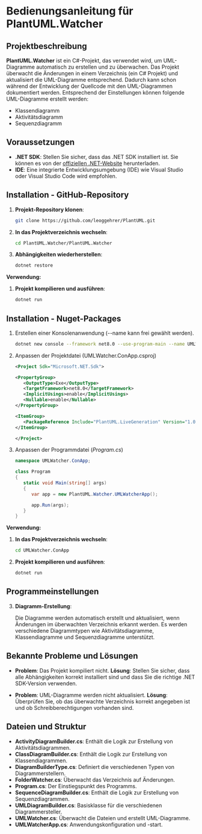 
# Bedienungsanleitung für PlantUML.Watcher

## Projektbeschreibung

**PlantUML.Watcher** ist ein C#-Projekt, das verwendet wird, um UML-Diagramme automatisch zu erstellen und zu überwachen. Das Projekt überwacht die Änderungen in einem Verzeichnis (ein C# Projekt) und aktualisiert die UML-Diagramme entsprechend. Dadurch kann schon während der Entwicklung der Quellcode mit den UML-Diagrammen dokumentiert werden. Entsprechend der Einstellungen können folgende UML-Diagramme erstellt werden:

- Klassendiagramm
- Aktivitätsdiagramm
- Sequenzdiagramm

## Voraussetzungen

- **.NET SDK**: Stellen Sie sicher, dass das .NET SDK installiert ist. Sie können es von der [offiziellen .NET-Website](https://dotnet.microsoft.com/download) herunterladen.
- **IDE**: Eine integrierte Entwicklungsumgebung (IDE) wie Visual Studio oder Visual Studio Code wird empfohlen.

## Installation - GitHub-Repository

1. **Projekt-Repository klonen**:

    ```bash
    git clone https://github.com/leoggehrer/PlantUML.git
    ```

2. **In das Projektverzeichnis wechseln**:

   ```bash
   cd PlantUML.Watcher/PlantUML.Watcher
   ```

3. **Abhängigkeiten wiederherstellen**:

   ```bash
   dotnet restore
   ```

**Verwendung:**

1. **Projekt kompilieren und ausführen**:

   ```bash
   dotnet run
   ```

## Installation - Nuget-Packages

1. Erstellen einer Konsolenanwendung (--name kann frei gewählt werden).

    ```bash
    dotnet new console --framework net8.0 --use-program-main --name UMLWatcher.ConApp
    ```

2. Anpassen der Projektdatei (UMLWatcher.ConApp.csproj)

   ```xml
   <Project Sdk="Microsoft.NET.Sdk">

   <PropertyGroup>
      <OutputType>Exe</OutputType>
      <TargetFramework>net8.0</TargetFramework>
      <ImplicitUsings>enable</ImplicitUsings>
      <Nullable>enable</Nullable>
   </PropertyGroup>

   <ItemGroup>
      <PackageReference Include="PlantUML.LiveGeneration" Version="1.0.1" />
   </ItemGroup>

   </Project>
   ```

3. Anpassen der Programmdatei (*Program.cs*)

   ```csharp
   namespace UMLWatcher.ConApp;

   class Program
   {
      static void Main(string[] args)
      {
         var app = new PlantUML.Watcher.UMLWatcherApp();

         app.Run(args);
      }
   }
   ```

**Verwendung:**

1. **In das Projektverzeichnis wechseln**:

   ```bash
   cd UMLWatcher.ConApp
   ```

2. **Projekt kompilieren und ausführen**:

   ```bash
   dotnet run
   ```

## Programmeinstellungen


3. **Diagramm-Erstellung**:

   Die Diagramme werden automatisch erstellt und aktualisiert, wenn Änderungen im überwachten Verzeichnis erkannt werden. Es werden verschiedene Diagrammtypen wie Aktivitätsdiagramme, Klassendiagramme und Sequenzdiagramme unterstützt.

## Bekannte Probleme und Lösungen

- **Problem**: Das Projekt kompiliert nicht.
  **Lösung**: Stellen Sie sicher, dass alle Abhängigkeiten korrekt installiert sind und dass Sie die richtige .NET SDK-Version verwenden.

- **Problem**: UML-Diagramme werden nicht aktualisiert.
  **Lösung**: Überprüfen Sie, ob das überwachte Verzeichnis korrekt angegeben ist und ob Schreibberechtigungen vorhanden sind.

## Dateien und Struktur

- **ActivityDiagramBuilder.cs**: Enthält die Logik zur Erstellung von Aktivitätsdiagrammen.
- **ClassDiagramBuilder.cs**: Enthält die Logik zur Erstellung von Klassendiagrammen.
- **DiagramBuilderType.cs**: Definiert die verschiedenen Typen von Diagrammerstellern.
- **FolderWatcher.cs**: Überwacht das Verzeichnis auf Änderungen.
- **Program.cs**: Der Einstiegspunkt des Programms.
- **SequenceDiagramBuilder.cs**: Enthält die Logik zur Erstellung von Sequenzdiagrammen.
- **UMLDiagramBuilder.cs**: Basisklasse für die verschiedenen Diagrammersteller.
- **UMLWatcher.cs**: Überwacht die Dateien und erstellt UML-Diagramme.
- **UMLWatcherApp.cs**: Anwendungskonfiguration und -start.
